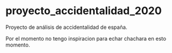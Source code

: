 # proyecto_accidentalidad_2020
Proyecto de análisis de accidentalidad de españa.

Por el momento no tengo inspiracion para echar chachara en esto momento.
